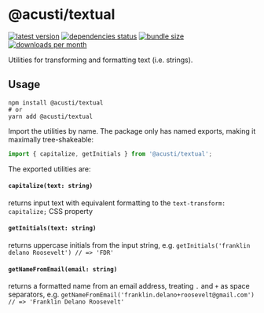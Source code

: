 # @acusti/textual

[![latest version](https://img.shields.io/npm/v/@acusti/textual?style=for-the-badge)](https://www.npmjs.com/package/@acusti/textual)
[![dependencies status](https://img.shields.io/librariesio/release/npm/@acusti/textual?style=for-the-badge)](https://libraries.io/npm/@acusti%2Ftextual/sourcerank)
[![bundle size](https://img.shields.io/bundlephobia/minzip/@acusti/textual?style=for-the-badge)](https://bundlephobia.com/package/@acusti/textual)
[![downloads per month](https://img.shields.io/npm/dm/@acusti/textual?style=for-the-badge)](https://www.npmjs.com/package/@acusti/textual)

Utilities for transforming and formatting text (i.e. strings).

## Usage

```
npm install @acusti/textual
# or
yarn add @acusti/textual
```

Import the utilities by name. The package only has named exports, making it
maximally tree-shakeable:

```js
import { capitalize, getInitials } from '@acusti/textual';
```

The exported utilities are:

#### `capitalize(text: string)`

returns input text with equivalent formatting to the
`text-transform: capitalize;` CSS property

#### `getInitials(text: string)`

returns uppercase initials from the input string, e.g.
`getInitials('franklin delano Roosevelt') // => 'FDR'`

#### `getNameFromEmail(email: string)`

returns a formatted name from an email address, treating `.` and `+` as
space separators, e.g.
`getNameFromEmail('franklin.delano+roosevelt@gmail.com') // => 'Franklin Delano Roosevelt'`
